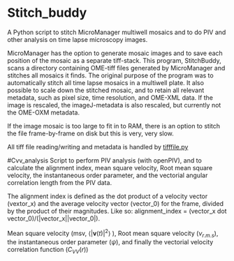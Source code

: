 # Stitch_buddy 

A Python script to stitch MicroManager multiwell mosaics and to do PIV and other analysis on time lapse microscopy images.

MicroManager has the option to generate mosaic images and to save each position of the mosaic as a separate tiff-stack.
This program, StitchBuddy, scans a directory containing OME-tiff files generated by MicroManager and stitches all mosaics it finds.
The original purpose of the program was to automatically stitch all time lapse mosaics in a multiwell plate.
It also possible to scale down the stitched mosaic, and to retain all relevant metadata, such as pixel size, time resolution, and OME-XML data.
If the image is rescaled, the imageJ-metadata is also rescaled, but currently not the OME-OXM metadata.

If the image mosaic is too large to fit in to RAM, there is an option to stitch the file frame-by-frame on disk but this is very, very slow.

All tiff file reading/writing and metadata is handled by  [tifffile.py](http://www.lfd.uci.edu/~gohlke/code/tifffile.py.html)

#Cvv_analysis
Script to perform PIV analysis (with openPIV), and to calculate the alignment index, mean square velocity, Root mean square velocity, the instantaneous order parameter, and the vectorial angular correlation length from the PIV data.

The alignment index is defined as the dot product of a velocity vector (vextor_x) and the average velocity vector (vector_0) for the frame, divided by the product of their magnitudes. Like so: alignment_index = (vector_x dot vector_0)/(|vector_x||vector_0|).

Mean square velocity (msv, $\langle|\textbf{v}(t)|^2\rangle$ ), Root mean square velocity ($\nu_{r.m.s}$), the instantaneous order parameter ($\psi$), and finally the vectorial velocity correlation function ($C_{VV}(r)$)

